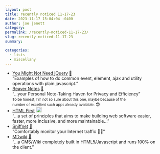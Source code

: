 ```yaml
---
layout: post
title: recently noticed 11-17-23
date: 2023-11-17 15:04:04 -0400
author: joe jenett
category: 
permalink: /recently-noticed-11-17-23/
slug: recently-noticed-11-17-23
summary: 

categories:
  - lists
  - miscellany
---
```

<ul class="links">
	<li><a title="You Might Not Need jQuery" href="https://youmightnotneedjquery.com/">You Might Not Need jQuery</a> <a href="https://pinboard.in/u:cothrun">📌</a><br>“Examples of how to do common event, element, ajax and utility operations with plain javascript.”</li>
	<li><a title="Beaver Notes" href="https://beavernotes.com/">Beaver Notes</a> <a href="https://pinboard.in/u:tdjones">📌</a><br>“...your Personal Note-Taking Haven for Privacy and Efficiency”<br><small>To be honest, I’m not so sure about this one, maybe because of the<br> number of excellent such apps already available. </small> 😎</li>
	<li><a title="HTML First" href="https://html-first.com/">HTML First</a> <a class="normaltext" title="source" href="https://news.ycombinator.com/user?id=tonyennis"><img src="https://iwebthings.joejenett.com/images/left-arrow.png" alt="" width="18"></a><br>“...a set of principles that aims to make building web software easier, faster, more inclusive, and more maintainable...”</li>
	<li><a title="Sniffnet" href="https://sniffnet.net/">Sniffnet</a> <a href="https://pinboard.in/u:zero1infinity">📌</a><br>“Comfortably monitor your Internet traffic 🕵️‍♂️”</li>
	<li><a title="MDwiki" href="https://dynalon.github.io/mdwiki/">MDwiki</a> <a href="https://pinboard.in/u:kme">📌</a><br>“...a CMS/Wiki completely built in HTML5/Javascript and runs 100% on the client.”</li>
</ul>

<a style="display:none;" href="https://brid.gy/publish/mastodon"><small>(cross-posted to mastodon)</small></a>